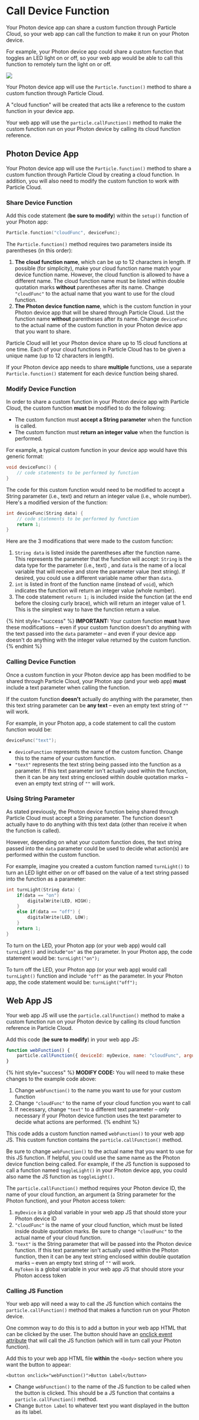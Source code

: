 # Call Device Function

Your Photon device app can share a custom function through Particle Cloud, so your web app can call the function to make it run on your Photon device.

For example, your Photon device app could share a custom function that toggles an LED light on or off, so your web app would be able to call this function to remotely turn the light on or off.

![](../../.gitbook/assets/particle-cloud-function.png)

Your Photon device app will use the `Particle.function()` method to share a custom function through Particle Cloud.

A "cloud function" will be created that acts like a reference to the custom function in your device app.

Your web app will use the `particle.callFunction()` method to make the custom function run on your Photon device by calling its cloud function reference.

## Photon Device App

Your Photon device app will use the `Particle.function()` method to share a custom function through Particle Cloud by creating a cloud function.  In addition, you will also need to modify the custom function to work with Particle Cloud.

### Share Device Function

Add this code statement \(**be sure to modify**\) within the `setup()` function of your Photon app:

```cpp
Particle.function("cloudFunc", deviceFunc);
```

The `Particle.function()` method requires two parameters inside its parentheses \(in this order\):

1. **The cloud function name**, which can be up to 12 characters in length. If possible \(for simplicity\), make your cloud function name match your device function name. However, the cloud function is allowed to have a different name. The cloud function name must be listed within double quotation marks **without** parentheses after its name. Change `"cloudFunc"` to the actual name that you want to use for the cloud function.
2. **The Photon device function name**, which is the custom function in your Photon device app that will be shared through Particle Cloud. List the function name **without** parentheses after its name. Change `deviceFunc` to the actual name of the custom function in your Photon device app that you want to share.

Particle Cloud will let your Photon device share up to 15 cloud functions at one time. Each of your cloud functions in Particle Cloud has to be given a unique name \(up to 12 characters in length\).

If your Photon device app needs to share **multiple** functions, use a separate `Particle.function()` statement for each device function being shared.

### Modify Device Function

In order to share a custom function in your Photon device app with Particle Cloud, the custom function **must** be modified to do the following:

* The custom function must **accept a String parameter** when the function is called.
* The custom function must **return an integer value** when the function is performed.

For example, a typical custom function in your device app would have this generic format:

```cpp
void deviceFunc() {
    // code statements to be performed by function
}
```

The code for this custom function would need to be modified to accept a String parameter \(i.e., text\) and return an integer value \(i.e., whole number\). Here's a modified version of the function:

```cpp
int deviceFunc(String data) {
    // code statements to be performed by function
    return 1;
}
```

Here are the 3 modifications that were made to the custom function:

1. `String data` is listed inside the parentheses after the function name. This represents the parameter that the function will accept: `String` is the data type for the parameter \(i.e., text\) , and `data` is the name of a local variable that will receive and store the parameter value \(text string\). If desired, you could use a different variable name other than `data`.
2. `int` is listed in front of the function name \(instead of `void`\), which indicates the function will return an integer value \(whole number\).
3. The code statement `return 1;` is included inside the function \(at the end before the closing curly brace\), which will return an integer value of 1. This is the simplest way to have the function return a value. 

{% hint style="success" %}
**IMPORTANT:**  Your custom function **must** have these modifications – even if your custom function doesn't do anything with the text passed into the `data` parameter – and even if your device app doesn't do anything with the integer value returned by the custom function.
{% endhint %}

### Calling Device Function

Once a custom function in your Photon device app has been modified to be shared through Particle Cloud, your Photon app \(and your web app\) **must** include a text parameter when calling the function.

If the custom function **doesn't** actually do anything with the parameter, then this text string parameter can be **any text** – even an empty text string of `""` will work.

For example, in your Photon app, a code statement to call the custom function would be:

```cpp
deviceFunc("text");
```

* `deviceFunction` represents the name of the custom function. Change this to the name of your custom function.
* `"text"` represents the text string being passed into the function as a parameter. If this text parameter isn't actually used within the function, then it can be any text string enclosed within double quotation marks – even an empty text string of `""` will work.

### Using String Parameter

As stated previously, the Photon device function being shared through Particle Cloud must accept a String parameter. The function doesn't actually have to do anything with this text data \(other than receive it when the function is called\).

However, depending on what your custom function does, the text string passed into the `data` parameter could be used to decide what action\(s\) are performed within the custom function.

For example, imagine you created a custom function named `turnLight()` to turn an LED light either on or off based on the value of a text string passed into the function as a parameter:

```cpp
int turnLight(String data) {
    if(data == "on")
        digitalWrite(LED, HIGH);
    }
    else if(data == "off") {
        digitalWrite(LED, LOW);
    }
    return 1;
}
```

To turn on the LED, your Photon app \(or your web app\) would call `turnLight()` and include`"on"` as the parameter. In your Photon app, the code statement would be:  `turnLight("on");`

To turn off the LED, your Photon app \(or your web app\) would call `turnLight()` function and include `"off"` as the parameter. In your Photon app, the code statement would be:  `turnLight("off");`

## Web App JS

Your web app JS will use the `particle.callFunction()` method to make a custom function run on your Photon device by calling its cloud function reference in Particle Cloud.

Add this code \(**be sure to modify**\) in your web app JS:

```javascript
function webFunction() {
    particle.callFunction({ deviceId: myDevice, name: "cloudFunc", argument: "text", auth: myToken });
}
```

{% hint style="success" %}
**MODIFY CODE:**  You will need to make these changes to the example code above:

1. Change `webFunction()` to the name you want to use for your custom function
2. Change `"cloudFunc"` to the name of your cloud function you want to call
3. If necessary, change `"text"` to a different text parameter – only necessary if your Photon device function uses the text parameter to decide what actions are performed.
{% endhint %}

This code adds a custom function named `webFunction()` to your web app JS.  This custom function contains the `particle.callFunction()` method.

Be sure to change `webFunction()` to the actual name that you want to use for this JS function. If helpful, you could use the same name as the Photon device function being called. For example, if the JS function is supposed to call a function named `toggleLight()` in your Photon device app, you could also name the JS function as `toggleLight()`.

The `particle.callFunction()` method requires your Photon device ID, the name of your cloud function, an argument \(a String parameter for the Photon function\), and your Photon access token:

1. `myDevice` is a global variable in your web app JS that should store your Photon device ID
2. `"cloudFunc"` is the name of your cloud function, which must be listed inside double quotation marks. Be sure to change `"cloudFunc"` to the actual name of your cloud function.
3. `"text"` is the String parameter that will be passed into the Photon device function. If this text parameter isn't actually used within the Photon function, then it can be any text string enclosed within double quotation marks – even an empty text string of `""` will work.
4. `myToken` is a global variable in your web app JS that should store your Photon access token

### Calling JS Function

Your web app will need a way to call the JS function which contains the `particle.callFunction()` method that makes a function run on your Photon device.

One common way to do this is to add a button in your web app HTML that can be clicked by the user. The button should have an [onclick event attribute](https://www.w3schools.com/tags/ev_onclick.asp) that will call the JS function \(which will in turn call your Photon function\).

Add this to your web app HTML file **within** the `<body>` section where you want the button to appear:

```markup
<button onclick="webFunction()">Button Label</button>
```

* Change `webFunction()` to the name of the JS function to be called when the button is clicked. This should be a JS function that contains a `particle.callFunction()` method.
* Change `Button Label` to whatever text you want displayed in the button as its label.



